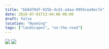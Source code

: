```yaml
---
title: "bb8d70df-925b-4cd1-a4aa-9993cea9ecfe"
date: 2018-07-01T13:44:06-06:00
draft: false
location: "Wyoming"
tags: ["landscapes", "on-the-road"]
---
```


![](https://d17enza3bfujl8.cloudfront.net/DSCF0001.jpg)
![](https://d17enza3bfujl8.cloudfront.net/DSCF0099.jpg)

